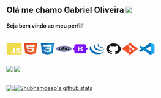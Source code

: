 ## Olá me chamo Gabriel Oliveira <img src="https://github.com/TheDudeThatCode/TheDudeThatCode/blob/master/Assets/Mario_Hello_Big.gif" width="30px">
<h4>Seja bem vindo ao meu perfil!<h4>

<div style="display: inline_block"><br>
  <img align="center" alt="Gabriel-Js" height="30" width="40" src="https://raw.githubusercontent.com/devicons/devicon/master/icons/javascript/javascript-plain.svg">
  <img align="center" alt="Gabriel-HTML" height="30" width="40" src="https://raw.githubusercontent.com/devicons/devicon/master/icons/html5/html5-original.svg">
  <img align="center" alt="Gabriel-CSS" height="30" width="40" src="https://raw.githubusercontent.com/devicons/devicon/master/icons/css3/css3-original.svg">
  <img align="center" alt="Gabriel-PHP" height="30" width="40" src="https://raw.githubusercontent.com/devicons/devicon/master/icons/php/php-original.svg">
   <img align="center" alt="Gabriel-bootstrap" height="30" width="40" src="https://raw.githubusercontent.com/devicons/devicon/master/icons/bootstrap/bootstrap-original.svg">
  <img align="center" alt="Gabriel-jquery" height="30" width="40" src="https://raw.githubusercontent.com/devicons/devicon/master/icons/jquery/jquery-original.svg">
  <img align="center" alt="Gabriel-github" height="30" width="40" src="https://raw.githubusercontent.com/devicons/devicon/master/icons/github/github-original.svg">
  <img align="center" alt="Gabriel-git" height="30" width="40" src="https://raw.githubusercontent.com/devicons/devicon/master/icons/git/git-original.svg">
  <img align="center" alt="Gabriel-vscode" height="30" width="40" src="https://raw.githubusercontent.com/devicons/devicon/master/icons/vscode/vscode-original.svg">
</div>
  
  ##
   
  <div> 
  <a href="https://instagram.com/gabrielnas._" target="_blank"><img src="https://img.shields.io/badge/-instagram-%23E4405F?style=for-the-badge&logo=instagram&logoColor=white" target="_blank"></a>
  <a href="https://www.linkedin.com/in/gabriel-oliveira-106906219" target="_blank"><img src="https://img.shields.io/badge/-LinkedIn-%230077B5?style=for-the-badge&logo=linkedin&logoColor=white" target="_blank"></a> 
  
</div>

   ##
   
   <a href="https://github.com/Aieff">
  <img align="center" src="https://github-readme-stats.vercel.app/api/top-langs/?username=Aieff&theme=dark&hide_langs_below=1" />
</a>

<a href="https://github.com/Aieff">
 <img align="center" src="https://github-readme-stats.vercel.app/api?username=Aieff&show_icons=true&theme=dark&line_height=27" alt="Shubhamdeep's github stats"/>
</a>

